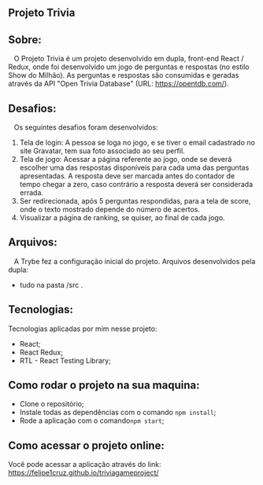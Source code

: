## Projeto Trivia

## Sobre:
&nbsp;&nbsp; O Projeto Trivia é um projeto desenvolvido em dupla, front-end React / Redux, onde foi desenvolvido um jogo de perguntas e respostas (no estilo Show do Milhão). As perguntas e respostas são consumidas e geradas através da API "Open Trivia Database" (URL: https://opentdb.com/).
## Desafios:
&nbsp;&nbsp; Os seguintes desafios foram desenvolvidos:
1. Tela de login: A pessoa se loga no jogo, e se tiver o email cadastrado no site Gravatar, tem sua foto associado ao seu perfil.
2. Tela de jogo: Acessar a página referente ao jogo, onde se deverá escolher uma das respostas disponíveis para cada uma das perguntas apresentadas. A resposta deve ser marcada antes do contador de tempo chegar a zero, caso contrário a resposta deverá ser considerada errada.
3. Ser redirecionada, após 5 perguntas respondidas, para a tela de score, onde o texto mostrado depende do número de acertos.
4. Visualizar a página de ranking, se quiser, ao final de cada jogo.

## Arquivos:
&nbsp;&nbsp; A Trybe fez a configuração inicial do projeto. Arquivos desenvolvidos pela dupla:
- tudo na pasta /src .


## Tecnologias:
Tecnologias aplicadas por mim nesse projeto:
- React;
- React Redux;
- RTL - React Testing Library;

## Como rodar o projeto na sua maquina:
- Clone o repositório;
- Instale todas as dependências com o comando `npm install`;
- Rode a aplicação com o comando`npm start`;

## Como acessar o projeto online:
Você pode acessar a aplicação através do link:
https://felipe1cruz.github.io/triviagameproject/
